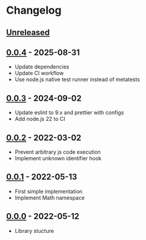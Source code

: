 # Changelog

## [Unreleased][unreleased]

## [0.0.4][] - 2025-08-31

- Update dependencies
- Update CI workflow
- Use node.js native test runner instead of metatests

## [0.0.3][] - 2024-09-02

- Update eslint to 9.x and prettier with configs
- Add node.js 22 to CI

## [0.0.2][] - 2022-03-02

- Prevent arbitrary js code execution
- Implement unknown identifier hook

## [0.0.1][] - 2022-05-13

- First simple implementation
- Implement Math namespace

## [0.0.0][] - 2022-05-12

- Library stucture

[unreleased]: https://github.com/metarhia/metacalc/compare/v0.0.4...HEAD
[0.0.4]: https://github.com/metarhia/metacalc/compare/v0.0.3...v0.0.4
[0.0.3]: https://github.com/metarhia/metacalc/compare/v0.0.2...v0.0.3
[0.0.2]: https://github.com/metarhia/metacalc/compare/v0.0.1...v0.0.2
[0.0.1]: https://github.com/metarhia/metacalc/compare/v0.0.0...v0.0.1
[0.0.0]: https://github.com/metarhia/metacalc/releases/tag/v0.0.0
